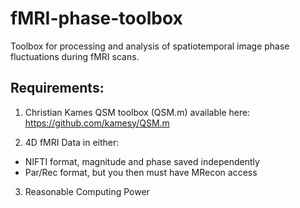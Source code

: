 # fMRI-phase-toolbox
Toolbox for processing and analysis of spatiotemporal image phase fluctuations during fMRI scans. 

## Requirements:

1. Christian Kames QSM toolbox (QSM.m) available here:
https://github.com/kamesy/QSM.m

2. 4D fMRI Data in either: 

- NIFTI format, magnitude and phase saved independently
- Par/Rec format, but you then must have MRecon access
 

3. Reasonable Computing Power
